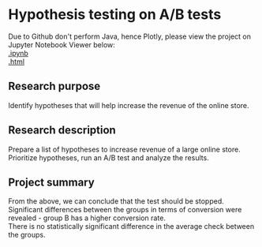 # Hypothesis testing on A/B tests

Due to Github don't perform Java, hence Plotly, please view the project on Jupyter Notebook Viewer below:  
[.ipynb](https://nbviewer.org/github/Lalerie/Portfolio/blob/main/Project_5_AB_test_hypothesis/Project7_2022.12.04_ver6_final.ipynb)  
[.html](https://github.com/Lalerie/Portfolio/blob/main/Project_5_AB_test_hypothesis/Project7_2022.12.04_ver6_final.html)

## Research purpose
Identify hypotheses that will help increase the revenue of the online store.

## Research description  
Prepare a list of hypotheses to increase revenue of a large online store.
Prioritize hypotheses, run an A/B test and analyze the results.

## Project summary
From the above, we can conclude that the test should be stopped.  
Significant differences between the groups in terms of conversion were revealed - group B has a higher conversion rate.  
There is no statistically significant difference in the average check between the groups.
